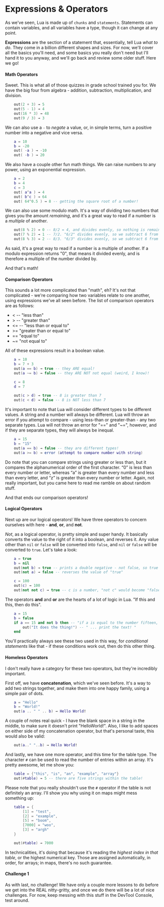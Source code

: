 # Expressions & Operators

As we've seen, Lua is made up of `chunks` and `statements`. Statements can contain variables, and all variables have a type, though it can change at any point.

**Expressions** are the section of a statement that, essentially, tell Lua *what to do*. They come in a billion different shapes and sizes. For now, we'll cover all the basics you'll need, and some basics you really don't need but I'll hand it to you anyway, and we'll go back and review some older stuff. Here we go!

#### Math Operators

Sweet. This is what all of those quizzes in grade school trained you for. We have the big four from algebra - addition, subtraction, multiplication, and division.

```lua
    out(2 + 3) → 5
    out(5 - 1) → 4
    out(16 * 3) → 48
    out(9 / 3) → 3
```

We can also use a `-` to *negate* a value, or, in simple terms, turn a positive number into a negative and vice versa.

```lua
    a = 10
    b = -20
    out( -a ) → -10
    out( -b ) → 20
```

We also have a couple other fun math things. We can raise numbers to any power, using an exponential expression. 

```lua
    a = 2
    b = 4
    c = 3
    out( a^a ) → 4
    out( b^c ) → 64
    out( 64^0.5 ) → 8 -- getting the square root of a number!
```

We can also use some modulo math. It's a way of dividing two numbers that gives you the amount *remaining*, and it's a great way to read if a number is a *multiple* of another.

```lua
    out(8 % 2) → 0 -- 8/2 = 4, and divides evenly, so nothing is remaining!
    out(7 % 2) → 1 -- 7/2. "6/2" divides evenly, so we subtract 6 from 7, and get "1" as the remainder!
    out(8 % 3) → 2 -- 8/3. "6/3" divides evenly, so we subtract 6 from 8, and get "2" as the remainder.
```

As said, it's a great way to read if a number is a multiple of another. If a modulo expression returns "0", that means it divided evenly, and is therefore a multiple of the number divided by.

And that's math!

#### Comparison Operators

This sounds a lot more complicated than "math", eh? It's not that complicated - we're comparing how two variables relate to one another, using expressions we've all seen before. The list of comparison operators are as follows:

- < -- "less than"
- \> -- "greater than"
- <= -- "less than or equal to"
- \>= "greater than or equal to"
- == "equal to"
- ~= "not equal to"

All of these expressions result in a boolean value.

```lua
    a = 10
    b = 7 + 3
    out(a == b) → true -- they ARE equal!
    out(a ~= b) → false -- they ARE NOT not equal (weird, I know)!

    c = 8
    d = 7
    
    out(c > d) → true -- 8 is greater than 7
    out(c < d) → false -- 8 is NOT less than 7
```

It's important to note that Lua will consider different types to be different values. A string and a number will always be different. Lua will throw an error if you attempt to compare - using less-than or greater-than - any two separate types. Lua will not throw an error for "==" and "~=", however, and if they are separate types, they will always be inequal.

```lua
    a = 15
    b = "15"
    out(a == b) → false -- they are different types!
    out(a >= b) → error (attempt to compare number with string)
```

Do note that you can compare strings using greater or less than, but it compares the alphanumerical order of the first character. “0” is less than every number or letter, whereas “a” is greater than every number and less than every letter, and “z” is greater than every number or letter. Again, not really important, but you came here to read me ramble on about random stuff.

And that ends our comparison operators!

#### Logical Operators

Next up are our logical operators! We have three operators to concern ourselves with here - **and**, **or**, and **not**. 

*Not*, as a logical operator, is pretty simple and super handy. It basically converts the value to the right of it into a boolean, and reverses it. Any value other than `nil` or `false` will be converted into `false`, and `nil` or `false` will be converted to `true`. Let's take a look:

```lua
    a = true
    b = nil
    out(not b) → true -- prints a double negative - not false, so true
    out(not a) → false -- reverses the value of "true"

    c = 100
    out(c) → 100
    out(not not c) → true -- c is a number, "not c" would become "false", and "not false" would become "true"
```

The operators **and** and **or** are the hearts of a lot of logic in Lua. "If this and this, then do this". 

```lua
    a = 15
    b = false
    if a == 15 and not b then -- "if a is equal to the number fifteen, and "not b" returns true, then ... "
        out("It does the thing!") -- " ... print the text! "
    end
```

You'll practically always see these two used in this way, for *conditional statements* like that - if these conditions work out, then do this other thing.

#### Homeless Operators

I don't really have a category for these two operators, but they're incredibly important.

First off, we have **concatenation**, which we've seen before. It's a way to add two strings together, and make them into one happy family, using a simple pair of dots.

```lua
    a = "Hello"
    b = "World!"
    out(a .. " " .. b) → Hello World!
```

A couple of notes real quick - I have the blank space in a string in the middle, to make sure it doesn't print "HelloWorld!". Also, I like to add spaces on either side of my concatenation operator, but that's personal taste, this would also be valid:

```lua
    out(a.." "..b) → Hello World!
```

And lastly, we have one more operator, and this time for the table type. The character `#` can be used to read the number of entries within an array. It's pretty awesome, let me show you:

```lua
    table = {"this", "is", "an", "example", "array"}
    out(#table) → 5 -- there are five strings within the table!
```

Please note that you really shouldn't use the `#` operator if the table is not definitely an array. I'll show you why using it on maps might mess something up:

```lua
    table = {
        [1] = "test",
        [2] = "example",
        [5] = "boom",
        [7000] = "woo",
        [3] = "argh"
    }

    out(#table) → 7000
```

In technicalities, it's doing that because it's reading the *highest index in that table*, or the highest numerical key. Those are assigned automatically, in order, for arrays; in maps, there's no such guarantee.

#### Challenge 1

As with last, no challenge! We have only a couple more lessons to do before we get into the REAL nitty-gritty, and once we do there will be a lot of nice challenges. For now, keep messing with this stuff in the DevTool Console, test around.